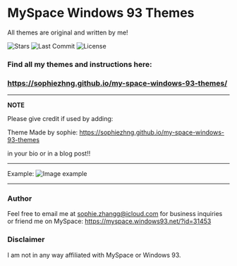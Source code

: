 # MySpace Windows 93 Themes
All themes are original and written by me!

![Stars](https://img.shields.io/github/stars/sophiezhng/my-space-windows-93-themes?style=social.svg)
![Last Commit](https://img.shields.io/github/last-commit/sophiezhng/my-space-windows-93-themes.svg)
![License](https://img.shields.io/github/license/sophiezhng/my-space-windows-93-themes.svg)

### Find all my themes and instructions here:
### https://sophiezhng.github.io/my-space-windows-93-themes/
---
**NOTE**

Please give credit if used by adding:

Theme Made by sophie: https://sophiezhng.github.io/my-space-windows-93-themes

in your bio or in a blog post!!

---

Example:
![Image example](https://sophiezhng.github.io/my-space-windows-93-themes/assets/img/cottagecore.png)

---

### Author
Feel free to email me at sophie.zhangg@icloud.com for business inquiries or friend me on MySpace: https://myspace.windows93.net/?id=31453

### Disclaimer
I am not in any way affiliated with MySpace or Windows 93.
